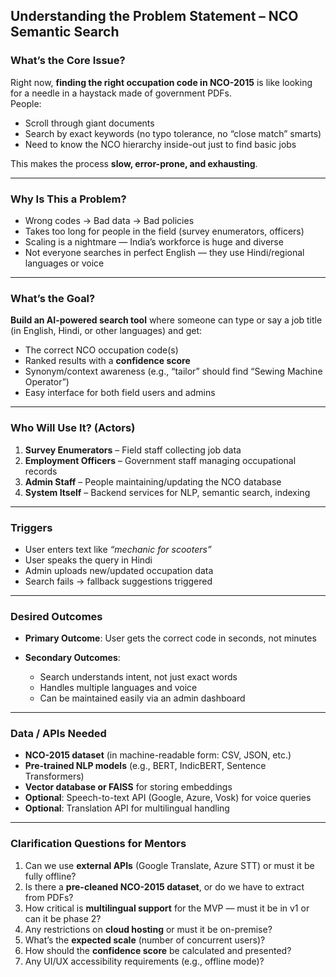 ## Understanding the Problem Statement – NCO Semantic Search

### **What’s the Core Issue?**

Right now, **finding the right occupation code in NCO-2015** is like looking for a needle in a haystack made of government PDFs.  
People:

- Scroll through giant documents
- Search by exact keywords (no typo tolerance, no “close match” smarts)
- Need to know the NCO hierarchy inside-out just to find basic jobs

This makes the process **slow, error-prone, and exhausting**.

---

### **Why Is This a Problem?**

- Wrong codes → Bad data → Bad policies    
- Takes too long for people in the field (survey enumerators, officers)
- Scaling is a nightmare — India’s workforce is huge and diverse
- Not everyone searches in perfect English — they use Hindi/regional languages or voice

---

### **What’s the Goal?**

**Build an AI-powered search tool** where someone can type or say a job title (in English, Hindi, or other languages) and get:

- The correct NCO occupation code(s)
- Ranked results with a **confidence score**
- Synonym/context awareness (e.g., “tailor” should find “Sewing Machine Operator”)
- Easy interface for both field users and admins

---

### **Who Will Use It? (Actors)**

1. **Survey Enumerators** – Field staff collecting job data
2. **Employment Officers** – Government staff managing occupational records
3. **Admin Staff** – People maintaining/updating the NCO database
4. **System Itself** – Backend services for NLP, semantic search, indexing

---

### **Triggers**

- User enters text like _“mechanic for scooters”_
- User speaks the query in Hindi
- Admin uploads new/updated occupation data
- Search fails → fallback suggestions triggered

---

### **Desired Outcomes**

- **Primary Outcome**: User gets the correct code in seconds, not minutes
- **Secondary Outcomes**:
    
    - Search understands intent, not just exact words
    - Handles multiple languages and voice
    - Can be maintained easily via an admin dashboard


---

### **Data / APIs Needed**

- **NCO-2015 dataset** (in machine-readable form: CSV, JSON, etc.)
- **Pre-trained NLP models** (e.g., BERT, IndicBERT, Sentence Transformers)
- **Vector database or FAISS** for storing embeddings
- **Optional**: Speech-to-text API (Google, Azure, Vosk) for voice queries
- **Optional**: Translation API for multilingual handling

---

### **Clarification Questions for Mentors**

1. Can we use **external APIs** (Google Translate, Azure STT) or must it be fully offline?
2. Is there a **pre-cleaned NCO-2015 dataset**, or do we have to extract from PDFs?
3. How critical is **multilingual support** for the MVP — must it be in v1 or can it be phase 2?
4. Any restrictions on **cloud hosting** or must it be on-premise?
5. What’s the **expected scale** (number of concurrent users)?
6. How should the **confidence score** be calculated and presented?
7. Any UI/UX accessibility requirements (e.g., offline mode)?
